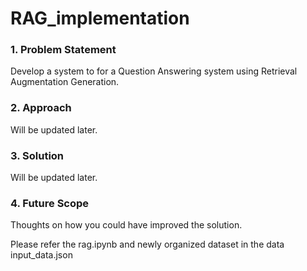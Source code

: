 # RAG_implementation

### 1. Problem Statement 
Develop a system to for a Question Answering system using Retrieval Augmentation Generation. 
### 2. Approach
Will be updated later.
### 3. Solution
Will be updated later.
### 4. Future Scope
Thoughts on how you could have improved the solution.


Please refer the rag.ipynb and newly organized dataset in the data input_data.json
